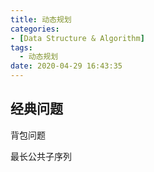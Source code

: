 ```yaml
---
title: 动态规划
categories:
- [Data Structure & Algorithm]
tags:
  - 动态规划
date: 2020-04-29 16:43:35
---
```


<!--more-->


## 经典问题
背包问题

最长公共子序列